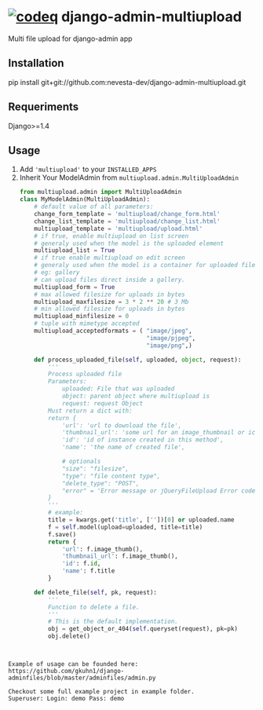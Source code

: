 [![codeq](https://codeq.io/github/gkuhn1/django-admin-multiupload/badges/master.png)](https://codeq.io/github/gkuhn1/django-admin-multiupload/branches/master)
django-admin-multiupload
========================

Multi file upload for django-admin app

Installation
------------

pip install git+git://github.com:nevesta-dev/django-admin-multiupload.git

Requeriments
------------

Django>=1.4


Usage
-----

1. Add ``'multiupload'`` to your ``INSTALLED_APPS``
2. Inherit Your ModelAdmin from ``multiupload.admin.MultiUploadAdmin``
    ```python
    from multiupload.admin import MultiUploadAdmin
    class MyModelAdmin(MultiUploadAdmin):
        # default value of all parameters:
        change_form_template = 'multiupload/change_form.html'
        change_list_template = 'multiupload/change_list.html'
        multiupload_template = 'multiupload/upload.html'
        # if true, enable multiupload on list screen
        # generaly used when the model is the uploaded element
        multiupload_list = True
        # if true enable multiupload on edit screen
        # generaly used when the model is a container for uploaded files
        # eg: gallery
        # can upload files direct inside a gallery.
        multiupload_form = True
        # max allowed filesize for uploads in bytes
        multiupload_maxfilesize = 3 * 2 ** 20 # 3 Mb
        # min allowed filesize for uploads in bytes
        multiupload_minfilesize = 0
        # tuple with mimetype accepted
        multiupload_acceptedformats = ( "image/jpeg",
                                        "image/pjpeg",
                                        "image/png",)

        def process_uploaded_file(self, uploaded, object, request):
            '''
            Process uploaded file
            Parameters:
                uploaded: File that was uploaded
                object: parent object where multiupload is
                request: request Object
            Must return a dict with:
            return {
                'url': 'url to download the file',
                'thumbnail_url': 'some url for an image_thumbnail or icon',
                'id': 'id of instance created in this method',
                'name': 'the name of created file',

                # optionals
                "size": "filesize",
                "type": "file content type",
                "delete_type": "POST",
                "error" = 'Error message or jQueryFileUpload Error code'
            }
            '''
            # example:
            title = kwargs.get('title', [''])[0] or uploaded.name
            f = self.model(upload=uploaded, title=title)
            f.save()
            return {
                'url': f.image_thumb(),
                'thumbnail_url': f.image_thumb(),
                'id': f.id,
                'name': f.title
            }

        def delete_file(self, pk, request):
            '''
            Function to delete a file.
            '''
            # This is the default implementation.
            obj = get_object_or_404(self.queryset(request), pk=pk)
            obj.delete()

```


Example of usage can be founded here:
https://github.com/gkuhn1/django-adminfiles/blob/master/adminfiles/admin.py

Checkout some full example project in example folder.
Superuser: Login: demo Pass: demo





